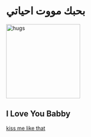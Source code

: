 <!DOCTYPE html>
<html lang="en">
<head>
    <meta charset="UTF-8">
    <meta name="viewport" content="width=device-width, initial-scale=1.0">
    <title>My love</title>
    <link rel="stylesheet" href="styles.css">
</head>
<body>
    <body>
        <h1>بحبك مووت احياتي </h1>
        <div class="love">
            <img src="https://www.icegif.com/wp-content/uploads/2023/06/icegif-225.gif" height="200" alt="hugs">
            <h2>I Love You Babby</h2>
            <form>
                <a href="https://media.tenor.com/BR45PKHlmlAAAAAM/ijemy.gif" height="400" target="_parent">kiss me like that</a>
            </form>
        </div>
    </body>
    </html>
    
